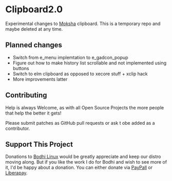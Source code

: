 # Clipboard2.0
Experimental changes to [Moksha](https://github.com/JeffHoogland/moksha) clipboard. This is a temporary repo and maybe deleted at any time.

## Planned changes

* Switch from e_menu implemtation to e_gadcon_popup
* Figure out how to make history list scrollable and not implemented using buttons
* Switch to elm clipboard as opposed to xecore stuff + xclip hack
* More improvements latter

## Contributing

Help is always Welcome, as with all Open Source Projects the more people that help the better it gets!

Please submit patches as GitHub pull requests or ask t obe added as a contributor.

## Support This Project

Donations to [Bodhi Linux](https://www.bodhilinux.com/donate/) would be greatly appreciate and keep our distro moving along. But if you like the work I do for Bodhi and wish to see more of it, I'd be happy about a donation. You can either donate via [PayPall](https://www.paypal.com/paypalme/rbtylee) or [Liberapay](https://liberapay.com/ylee/). 

